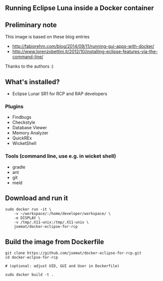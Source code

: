Running Eclipse Luna inside a Docker container
---------------------------------------------

## Preliminary note

This image is based on these blog entries

* http://fabiorehm.com/blog/2014/09/11/running-gui-apps-with-docker/ 
* http://www.lorenzobettini.it/2012/10/installing-eclipse-features-via-the-command-line/

Thanks to the authors :)

## What's installed?

* Eclipse Lunar SR1 for RCP and RAP developers

### Plugins

 * Findbugs
 * Checkstyle
 * Database Viewer
 * Memory Analyzer
 * QuickREx
 * WicketShell
 
### Tools (command line, use e.g. in wicket shell)

 * gradle
 * ant
 * git
 * meld

## Download and run it 

    sudo docker run -it \
        -v ~/workspace/:/home/developer/workspace/ \
        -e DISPLAY \
        -v /tmp/.X11-unix:/tmp/.X11-unix \
        joemat/docker-eclipse-for-rcp


## Build the image from Dockerfile

    git clone https://github.com/joemat/docker-eclipse-for-rcp.git
    cd docker-eclpse-for-rcp
   
    # (optional: adjust UID, GUI and User in Dockerfile)

    sudo docker build -t .
    
